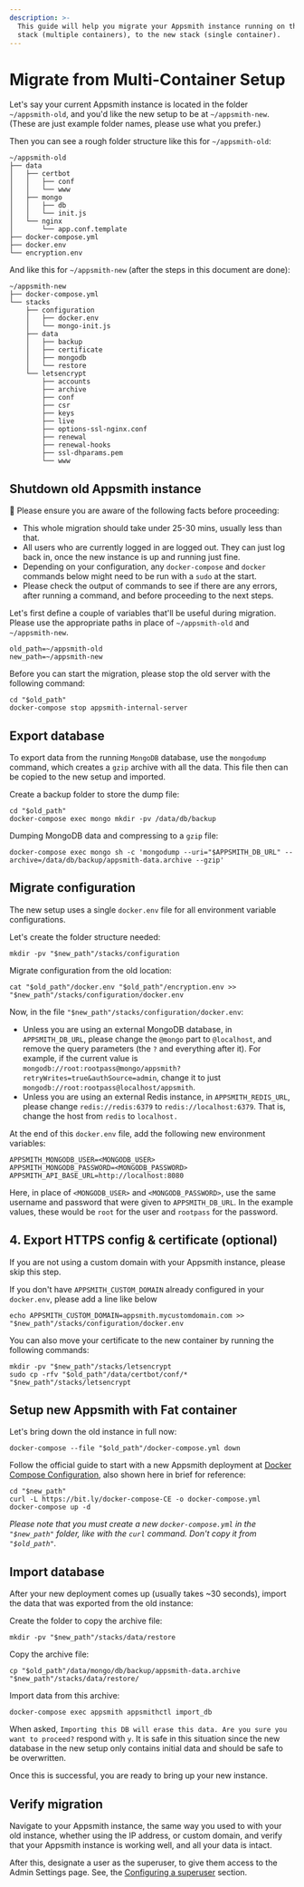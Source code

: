 ```yaml
---
description: >-
  This guide will help you migrate your Appsmith instance running on the old
  stack (multiple containers), to the new stack (single container).
---
```


# Migrate from Multi-Container Setup

Let's say your current Appsmith instance is located in the folder `~/appsmith-old`, and you'd like the new setup to be at `~/appsmith-new`. (These are just example folder names, please use what you prefer.)

Then you can see a rough folder structure like this for `~/appsmith-old`:

```
~/appsmith-old
├── data
│   ├── certbot
│   │   ├── conf
│   │   └── www
│   ├── mongo
│   │   ├── db
│   │   └── init.js
│   └── nginx
│       └── app.conf.template
├── docker-compose.yml
├── docker.env
└── encryption.env
```

And like this for `~/appsmith-new` (after the steps in this document are done):

```
~/appsmith-new
├── docker-compose.yml
└── stacks
    ├── configuration
    │   ├── docker.env
    │   └── mongo-init.js
    ├── data
    │   ├── backup
    │   ├── certificate
    │   ├── mongodb
    │   └── restore
    └── letsencrypt
        ├── accounts
        ├── archive
        ├── conf
        ├── csr
        ├── keys
        ├── live
        ├── options-ssl-nginx.conf
        ├── renewal
        ├── renewal-hooks
        ├── ssl-dhparams.pem
        └── www
```

## Shutdown old Appsmith instance

🚨 Please ensure you are aware of the following facts before proceeding:

* This whole migration should take under 25-30 mins, usually less than that.
* All users who are currently logged in are logged out. They can just log back in, once the new instance is up and running just fine.
* Depending on your configuration, any `docker-compose` and `docker` commands below might need to be run with a `sudo` at the start.
* Please check the output of commands to see if there are any errors, after running a command, and before proceeding to the next steps.

Let's first define a couple of variables that'll be useful during migration. Please use the appropriate paths in place of `~/appsmith-old` and `~/appsmith-new`.

```
old_path=~/appsmith-old
new_path=~/appsmith-new
```

Before you can start the migration, please stop the old server with the following command:

```
cd "$old_path"
docker-compose stop appsmith-internal-server
```

## Export database

To export data from the running `MongoDB` database, use the `mongodump` command, which creates a `gzip` archive with all the data. This file then can be copied to the new setup and imported.

Create a backup folder to store the dump file:

```
cd "$old_path"
docker-compose exec mongo mkdir -pv /data/db/backup
```

Dumping MongoDB data and compressing to a `gzip` file:

```
docker-compose exec mongo sh -c 'mongodump --uri="$APPSMITH_DB_URL" --archive=/data/db/backup/appsmith-data.archive --gzip'
```

## Migrate configuration

The new setup uses a single `docker.env` file for all environment variable configurations.

Let's create the folder structure needed:

```
mkdir -pv "$new_path"/stacks/configuration
```

Migrate configuration from the old location:

```
cat "$old_path"/docker.env "$old_path"/encryption.env >> "$new_path"/stacks/configuration/docker.env
```

Now, in the file `"$new_path"/stacks/configuration/docker.env`:

* Unless you are using an external MongoDB database, in `APPSMITH_DB_URL`, please change the `@mongo` part to `@localhost`, and remove the query parameters (the `?` and everything after it). For example, if the current value is `mongodb://root:rootpass@mongo/appsmith?retryWrites=true&authSource=admin`, change it to just `mongodb://root:rootpass@localhost/appsmith`.
* Unless you are using an external Redis instance, in `APPSMITH_REDIS_URL`, please change `redis://redis:6379` to `redis://localhost:6379`. That is, change the host from `redis` to `localhost.`

At the end of this `docker.env` file, add the following new environment variables:

```
APPSMITH_MONGODB_USER=<MONGODB_USER>
APPSMITH_MONGODB_PASSWORD=<MONGODB_PASSWORD>
APPSMITH_API_BASE_URL=http://localhost:8080
```

Here, in place of `<MONGODB_USER>` and `<MONGODB_PASSWORD>`, use the same username and password that were given to `APPSMITH_DB_URL`. In the example values, these would be `root` for the user and `rootpass` for the password.

## 4. Export HTTPS config & certificate (optional)

If you are not using a custom domain with your Appsmith instance, please skip this step.

If you don't have `APPSMITH_CUSTOM_DOMAIN` already configured in your `docker.env`, please add a line like below

```
echo APPSMITH_CUSTOM_DOMAIN=appsmith.mycustomdomain.com >> "$new_path"/stacks/configuration/docker.env
```

You can also move your certificate to the new container by running the following commands:

```
mkdir -pv "$new_path"/stacks/letsencrypt
sudo cp -rfv "$old_path"/data/certbot/conf/* "$new_path"/stacks/letsencrypt
```

## Setup new Appsmith with Fat container

Let's bring down the old instance in full now:

```
docker-compose --file "$old_path"/docker-compose.yml down
```

Follow the official guide to start with a new Appsmith deployment at [Docker Compose Configuration](./#docker-compose-configuration), also shown here in brief for reference:

```
cd "$new_path"
curl -L https://bit.ly/docker-compose-CE -o docker-compose.yml
docker-compose up -d
```

_Please note that you must create a new `docker-compose.yml` in the `"$new_path"` folder, like with the `curl` command. Don't copy it from `"$old_path"`._

## Import database

After your new deployment comes up (usually takes \~30 seconds), import the data that was exported from the old instance:

Create the folder to copy the archive file:

```
mkdir -pv "$new_path"/stacks/data/restore
```

Copy the archive file:

```
cp "$old_path"/data/mongo/db/backup/appsmith-data.archive "$new_path"/stacks/data/restore/
```

Import data from this archive:

```
docker-compose exec appsmith appsmithctl import_db
```

When asked, `Importing this DB will erase this data. Are you sure you want to proceed?` respond with `y`. It is safe in this situation since the new database in the new setup only contains initial data and should be safe to be overwritten.

Once this is successful, you are ready to bring up your new instance.

## Verify migration

Navigate to your Appsmith instance, the same way you used to with your old instance, whether using the IP address, or custom domain, and verify that your Appsmith instance is working well, and all your data is intact.

After this, designate a user as the superuser, to give them access to the Admin Settings page. See, the [Configuring a superuser](/getting-started/setup/instance-configuration) section.
